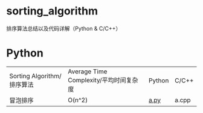 # sorting_algorithm
 排序算法总结以及代码详解（Python & C/C++）
 
# Python
<table>
<tr>
<td>Sorting Algorithm/排序算法</td>
<td>Average Time Complexity/平均时间复杂度</td>
<td>Python</td>
<td>C/C++</td>
</tr>
<tr>
<td>冒泡排序</td>
<td>O(n^2)</td>
<td><a href="insertion_sorting/insertion_sorting.py">a.py</a></td>
<td>a.cpp</td>
</tr>
</table>


